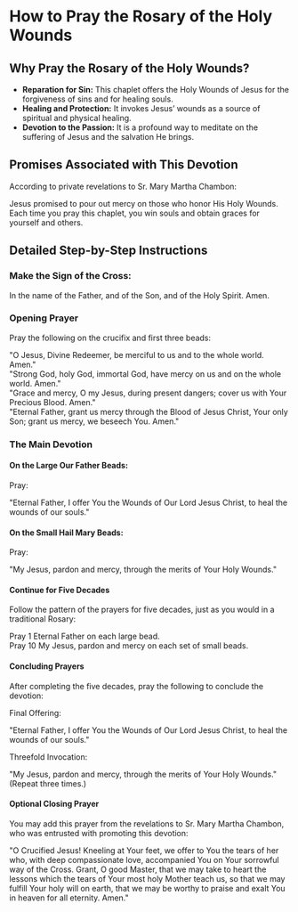 

# How to Pray the Rosary of the Holy Wounds

## Why Pray the Rosary of the Holy Wounds?

 * **Reparation for Sin:** This chaplet offers the Holy Wounds of Jesus for the forgiveness of sins and for healing souls.
 * **Healing and Protection:** It invokes Jesus’ wounds as a source of spiritual and physical healing.
 * **Devotion to the Passion:** It is a profound way to meditate on the suffering of Jesus and the salvation He brings.

## Promises Associated with This Devotion

According to private revelations to Sr. Mary Martha Chambon:

Jesus promised to pour out mercy on those who honor His Holy Wounds.  
Each time you pray this chaplet, you win souls and obtain graces for yourself and others.

## Detailed Step-by-Step Instructions

### Make the Sign of the Cross:

In the name of the Father, and of the Son, and of the Holy Spirit. Amen.

### Opening Prayer

Pray the following on the crucifix and first three beads:

"O Jesus, Divine Redeemer, be merciful to us and to the whole world. Amen."  
"Strong God, holy God, immortal God, have mercy on us and on the whole world. Amen."  
"Grace and mercy, O my Jesus, during present dangers; cover us with Your Precious Blood. Amen."  
"Eternal Father, grant us mercy through the Blood of Jesus Christ, Your only Son; grant us mercy, we beseech You. Amen."

### The Main Devotion

#### On the Large Our Father Beads:

Pray:

"Eternal Father, I offer You the Wounds of Our Lord Jesus Christ, to heal the wounds of our souls."

#### On the Small Hail Mary Beads:

Pray:

"My Jesus, pardon and mercy, through the merits of Your Holy Wounds."

#### Continue for Five Decades

Follow the pattern of the prayers for five decades, just as you would in a traditional Rosary:

Pray 1 Eternal Father on each large bead.  
Pray 10 My Jesus, pardon and mercy on each set of small beads.

#### Concluding Prayers

After completing the five decades, pray the following to conclude the devotion:

Final Offering:

"Eternal Father, I offer You the Wounds of Our Lord Jesus Christ, to heal the wounds of our souls."

Threefold Invocation:

"My Jesus, pardon and mercy, through the merits of Your Holy Wounds."  
(Repeat three times.)

#### Optional Closing Prayer

You may add this prayer from the revelations to Sr. Mary Martha Chambon, who was entrusted with promoting this devotion:

"O Crucified Jesus! Kneeling at Your feet, we offer to You the tears of her who, with deep compassionate love, accompanied You on Your sorrowful way of the Cross. Grant, O good Master, that we may take to heart the lessons which the tears of Your most holy Mother teach us, so that we may fulfill Your holy will on earth, that we may be worthy to praise and exalt You in heaven for all eternity. Amen."
